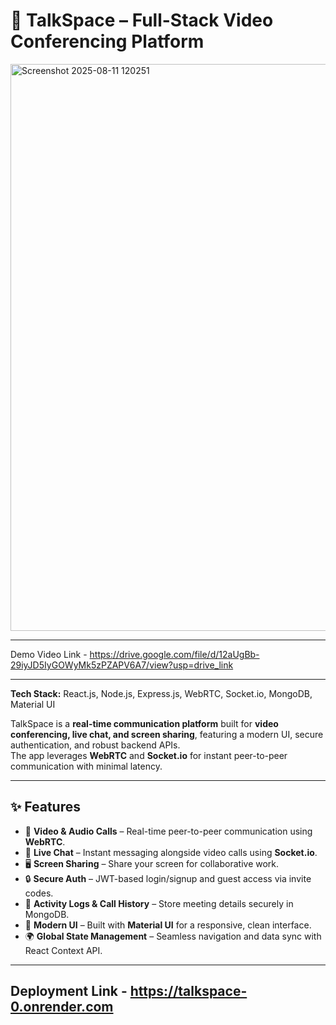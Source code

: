 # 💬 TalkSpace – Full-Stack Video Conferencing Platform  
<img width="1919" height="907" alt="Screenshot 2025-08-11 120251" src="https://github.com/user-attachments/assets/1a9b8772-985c-41cf-89c6-4de51cd7c2e7" />

---
Demo Video Link - https://drive.google.com/file/d/12aUgBb-29iyJD5IyGOWyMk5zPZAPV6A7/view?usp=drive_link

---

**Tech Stack:** React.js, Node.js, Express.js, WebRTC, Socket.io, MongoDB, Material UI  

TalkSpace is a **real-time communication platform** built for **video conferencing, live chat, and screen sharing**, featuring a modern UI, secure authentication, and robust backend APIs.  
The app leverages **WebRTC** and **Socket.io** for instant peer-to-peer communication with minimal latency.  

---

## ✨ Features  

- 🎥 **Video & Audio Calls** – Real-time peer-to-peer communication using **WebRTC**.  
- 💬 **Live Chat** – Instant messaging alongside video calls using **Socket.io**.  
- 🖥 **Screen Sharing** – Share your screen for collaborative work.  
- 🔒 **Secure Auth** – JWT-based login/signup and guest access via invite codes.  
- 📜 **Activity Logs & Call History** – Store meeting details securely in MongoDB.  
- 🎨 **Modern UI** – Built with **Material UI** for a responsive, clean interface.  
- 🌍 **Global State Management** – Seamless navigation and data sync with React Context API.  

---

## Deployment Link - https://talkspace-0.onrender.com
